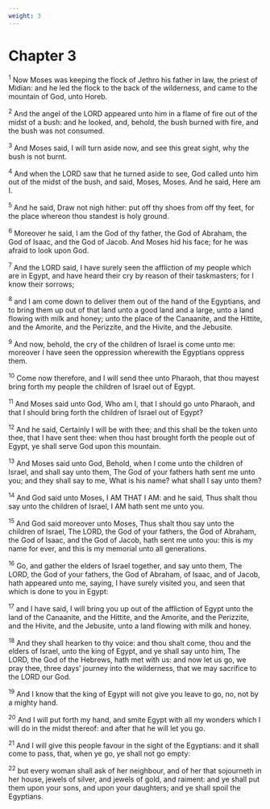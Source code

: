 ```yaml
---
weight: 3
---
```


# Chapter 3

<sup>1</sup> Now Moses was keeping the flock of Jethro his father in law, the priest of Midian: and he led the flock to the back of the wilderness, and came to the mountain of God, unto Horeb. 

<sup>2</sup> And the angel of the LORD appeared unto him in a flame of fire out of the midst of a bush: and he looked, and, behold, the bush burned with fire, and the bush was not consumed. 

<sup>3</sup> And Moses said, I will turn aside now, and see this great sight, why the bush is not burnt. 

<sup>4</sup> And when the LORD saw that he turned aside to see, God called unto him out of the midst of the bush, and said, Moses, Moses. And he said, Here am I. 

<sup>5</sup> And he said, Draw not nigh hither: put off thy shoes from off thy feet, for the place whereon thou standest is holy ground. 

<sup>6</sup> Moreover he said, I am the God of thy father, the God of Abraham, the God of Isaac, and the God of Jacob. And Moses hid his face; for he was afraid to look upon God. 

<sup>7</sup> And the LORD said, I have surely seen the affliction of my people which are in Egypt, and have heard their cry by reason of their taskmasters; for I know their sorrows; 

<sup>8</sup> and I am come down to deliver them out of the hand of the Egyptians, and to bring them up out of that land unto a good land and a large, unto a land flowing with milk and honey; unto the place of the Canaanite, and the Hittite, and the Amorite, and the Perizzite, and the Hivite, and the Jebusite. 

<sup>9</sup> And now, behold, the cry of the children of Israel is come unto me: moreover I have seen the oppression wherewith the Egyptians oppress them. 

<sup>10</sup> Come now therefore, and I will send thee unto Pharaoh, that thou mayest bring forth my people the children of Israel out of Egypt. 

<sup>11</sup> And Moses said unto God, Who am I, that I should go unto Pharaoh, and that I should bring forth the children of Israel out of Egypt? 

<sup>12</sup> And he said, Certainly I will be with thee; and this shall be the token unto thee, that I have sent thee: when thou hast brought forth the people out of Egypt, ye shall serve God upon this mountain. 

<sup>13</sup> And Moses said unto God, Behold, when I come unto the children of Israel, and shall say unto them, The God of your fathers hath sent me unto you; and they shall say to me, What is his name? what shall I say unto them? 

<sup>14</sup> And God said unto Moses, I AM THAT I AM: and he said, Thus shalt thou say unto the children of Israel, I AM hath sent me unto you. 

<sup>15</sup> And God said moreover unto Moses, Thus shalt thou say unto the children of Israel, The LORD, the God of your fathers, the God of Abraham, the God of Isaac, and the God of Jacob, hath sent me unto you: this is my name for ever, and this is my memorial unto all generations. 

<sup>16</sup> Go, and gather the elders of Israel together, and say unto them, The LORD, the God of your fathers, the God of Abraham, of Isaac, and of Jacob, hath appeared unto me, saying, I have surely visited you, and seen that which is done to you in Egypt: 

<sup>17</sup> and I have said, I will bring you up out of the affliction of Egypt unto the land of the Canaanite, and the Hittite, and the Amorite, and the Perizzite, and the Hivite, and the Jebusite, unto a land flowing with milk and honey. 

<sup>18</sup> And they shall hearken to thy voice: and thou shalt come, thou and the elders of Israel, unto the king of Egypt, and ye shall say unto him, The LORD, the God of the Hebrews, hath met with us: and now let us go, we pray thee, three days’ journey into the wilderness, that we may sacrifice to the LORD our God. 

<sup>19</sup> And I know that the king of Egypt will not give you leave to go, no, not by a mighty hand. 

<sup>20</sup> And I will put forth my hand, and smite Egypt with all my wonders which I will do in the midst thereof: and after that he will let you go. 

<sup>21</sup> And I will give this people favour in the sight of the Egyptians: and it shall come to pass, that, when ye go, ye shall not go empty: 

<sup>22</sup> but every woman shall ask of her neighbour, and of her that sojourneth in her house, jewels of silver, and jewels of gold, and raiment: and ye shall put them upon your sons, and upon your daughters; and ye shall spoil the Egyptians. 


